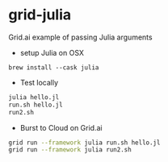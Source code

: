 # grid-julia

Grid.ai example of passing Julia arguments

- setup Julia on OSX
```
brew install --cask julia
```
- Test locally
```bash
julia hello.jl
run.sh hello.jl
run2.sh 
```
- Burst to Cloud on Grid.ai
```bash
grid run --framework julia run.sh hello.jl
grid run --framework julia run2.sh 
```